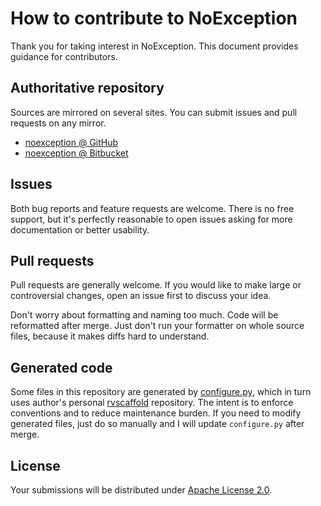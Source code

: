 <!--- Generated by scripts/configure.py --->
# How to contribute to NoException

Thank you for taking interest in NoException. This document provides guidance for contributors.

## Authoritative repository

Sources are mirrored on several sites. You can submit issues and pull requests on any mirror.

* [noexception @ GitHub](https://github.com/robertvazan/noexception)
* [noexception @ Bitbucket](https://bitbucket.org/robertvazan/noexception)

## Issues

Both bug reports and feature requests are welcome. There is no free support,
but it's perfectly reasonable to open issues asking for more documentation or better usability.

## Pull requests

Pull requests are generally welcome.
If you would like to make large or controversial changes, open an issue first to discuss your idea.

Don't worry about formatting and naming too much. Code will be reformatted after merge.
Just don't run your formatter on whole source files, because it makes diffs hard to understand.

## Generated code

Some files in this repository are generated by [configure.py](scripts/configure.py),
which in turn uses author's personal [rvscaffold](https://github.com/robertvazan/rvscaffold) repository.
The intent is to enforce conventions and to reduce maintenance burden.
If you need to modify generated files, just do so manually and I will update `configure.py` after merge.

## License

Your submissions will be distributed under [Apache License 2.0](LICENSE).
